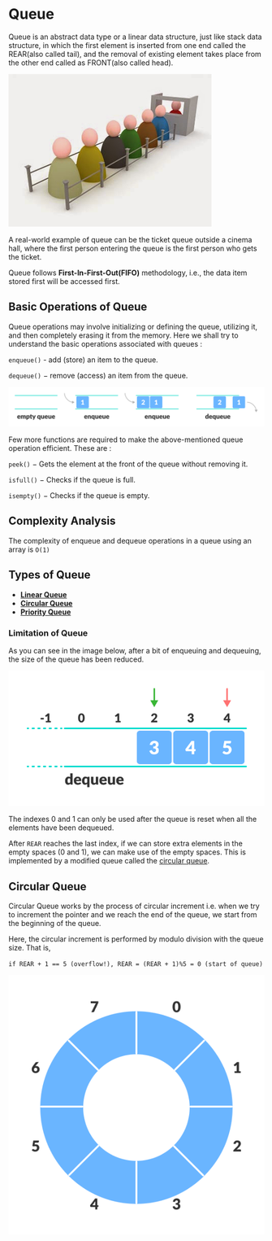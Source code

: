 # Queue

Queue is an abstract data type or a linear data structure, just like stack data structure, in which the first element is inserted from one end called the REAR(also called tail), and the removal of existing element takes place from the other end called as FRONT(also called head).

![real-life example](queue.jpg)

A real-world example of queue can be the ticket queue outside a cinema hall, where the first person entering the queue is the first person who gets the ticket.

 Queue follows **First-In-First-Out(FIFO)** methodology, i.e., the data item stored first will be accessed first.

## Basic Operations of Queue

Queue operations may involve initializing or defining the queue, utilizing it, and then completely erasing it from the memory. Here we shall try to understand the basic operations associated with queues :

`enqueue()` - add (store) an item to the queue.

`dequeue()` − remove (access) an item from the queue.

![QueueOperations](queueOperation.png)

Few more functions are required to make the above-mentioned queue operation efficient. These are :

`peek()` − Gets the element at the front of the queue without removing it.

`isfull()` − Checks if the queue is full.

`isempty()` − Checks if the queue is empty.

## Complexity Analysis

The complexity of enqueue and dequeue operations in a queue using an array is `O(1)`

## Types of Queue

* [**Linear Queue**](#Basic-Operations-of-Queue)
* [**Circular Queue**](#circular-queue)
* [**Priority Queue**](#priority-Queue)

### Limitation of Queue

As you can see in the image below, after a bit of enqueuing and dequeuing, the size of the queue has been reduced.

![limitation-queue](limitation.png)

The indexes 0 and 1 can only be used after the queue is reset when all the elements have been dequeued.

After `REAR` reaches the last index, if we can store extra elements in the empty spaces (0 and 1), we can make use of the empty spaces. This is implemented by a modified queue called the [circular queue](#circular-queue).

## Circular Queue

Circular Queue works by the process of circular increment i.e. when we try to increment the pointer and we reach the end of the queue, we start from the beginning of the queue.

Here, the circular increment is performed by modulo division with the queue size. That is,

`if REAR + 1 == 5 (overflow!), REAR = (REAR + 1)%5 = 0 (start of queue)`

![circular-queue](circularQueue.png)